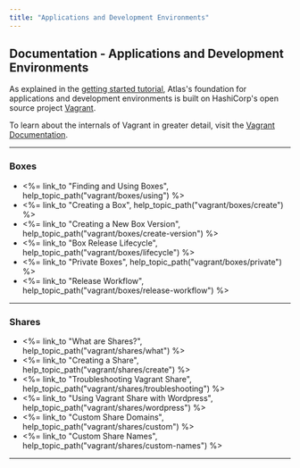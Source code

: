 ```yaml
---
title: "Applications and Development Environments"
---
```

## Documentation - Applications and Development Environments

As explained in the [getting started tutorial](/help/getting-started/getting-started-overview), Atlas's foundation for applications and development environments is built on HashiCorp's open source project [Vagrant](https://vagrantup.com).

To learn about the internals of Vagrant in greater detail, visit the [Vagrant Documentation](https://docs.vagrantup.com/v2/).

<hr>

<h3>Boxes</h3>
<ul>
	<li><%= link_to "Finding and Using Boxes", help_topic_path("vagrant/boxes/using") %></li>
	<li><%= link_to "Creating a Box", help_topic_path("vagrant/boxes/create") %></li>
	<li><%= link_to "Creating a New Box Version", help_topic_path("vagrant/boxes/create-version") %></li>
	<li><%= link_to "Box Release Lifecycle", help_topic_path("vagrant/boxes/lifecycle") %></li>
    <li><%= link_to "Private Boxes", help_topic_path("vagrant/boxes/private") %></li>
    <li><%= link_to "Release Workflow", help_topic_path("vagrant/boxes/release-workflow") %></li>
</ul>

<hr>

<h3>Shares</h3>
<ul>
	<li><%= link_to "What are Shares?", help_topic_path("vagrant/shares/what") %></li>
    <li><%= link_to "Creating a Share", help_topic_path("vagrant/shares/create") %></li>
    <li><%= link_to "Troubleshooting Vagrant Share", help_topic_path("vagrant/shares/troubleshooting") %></li>
    <li><%= link_to "Using Vagrant Share with Wordpress", help_topic_path("vagrant/shares/wordpress") %></li>
    <li><%= link_to "Custom Share Domains", help_topic_path("vagrant/shares/custom") %></li>
    <li><%= link_to "Custom Share Names", help_topic_path("vagrant/shares/custom-names") %></li>
</ul>

<hr>
